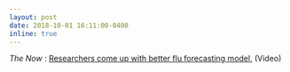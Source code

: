 ```yaml
---
layout: post
date: 2018-10-01 16:11:00-0400
inline: true
---
```


<i>The Now</i> : <a href="https://www.youtube.com/watch?v=W9v_zBxYeEQ" target="_blank">Researchers come up with better flu forecasting model</a>, (Video)